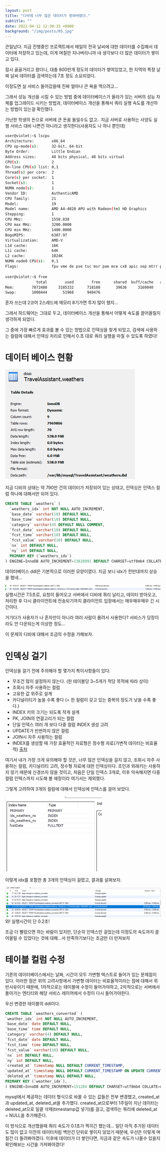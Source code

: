 ```yaml
---
layout: post
title: "디비에 너무 많은 데이터가 쌓여버렸다."
subtitle: ""
date: 2022-04-12 12:30:15 +0900
background: "/img/posts/05.jpg"
---
```


큰일났다.
지금 진행중인 프로젝트에서 매일의 전국 날씨에 대한 데이터를 수집해서 데이터에 저장하고 있는데,
이게 며칠만 지나버리니까 내 생각보다 더 많은 데이터가 쌓이고 있다.

잠시 골골거리고 왔더니, 대충 800만개 정도의 데이터가 쌓여있었고,
한 지역의 특정 날짜 날씨 데이터를 검색하는데 7초 정도 소요되었다.

이정도면 실 서비스 들어갔을때 진짜 얼마나 큰 욕을 먹으려고...

그래서 성능 개선을 시킬 수 있는 방법 중에 데이터베이스가 올라가 있는 서버의 성능 자체를 업그레이드 시키는 방법과,
데이터베이스 개선을 통해서 쿼리 실행 속도를 개선하는 방법이 있는걸 확인했다.

가난한 학생의 돈으로 서버에 큰 돈을 들일수도 없고.. 지금 서버로 사용하는 사양도 실행 서비스 대비 나쁜건 아니라고 생각한다(사용자도 나 하나 뿐인데)

```bash
user@violet:~$ lscpu
Architecture:        x86_64
CPU op-mode(s):      32-bit, 64-bit
Byte Order:          Little Endian
Address sizes:       48 bits physical, 48 bits virtual
CPU(s):              2
On-line CPU(s) list: 0,1
Thread(s) per core:  2
Core(s) per socket:  1
Socket(s):           1
NUMA node(s):        1
Vendor ID:           AuthenticAMD
CPU family:          21
Model:               19
Model name:          AMD A4-4020 APU with Radeon(tm) HD Graphics
Stepping:            1
CPU MHz:             1558.838
CPU max MHz:         3200.0000
CPU min MHz:         1400.0000
BogoMIPS:            6387.97
Virtualization:      AMD-V
L1d cache:           16K
L1i cache:           64K
L2 cache:            1024K
NUMA node0 CPU(s):   0,1
Flags:               fpu vme de pse tsc msr pae mce cx8 apic sep mtrr pge mca cmov pat pse36 clflush mmx fxsr sse sse2 ht syscall nx mmxext fxsr_opt pdpe1gb rdtscp lm constant_tsc rep_good nopl nonstop_tsc cpuid extd_apicid aperfmperf pni pclmulqdq monitor ssse3 fma cx16 sse4_1 sse4_2 popcnt aes xsave avx f16c lahf_lm cmp_legacy svm extapic cr8_legacy abm sse4a misalignsse 3dnowprefetch osvw ibs xop skinit wdt lwp fma4 tce nodeid_msr tbm topoext perfctr_core perfctr_nb cpb hw_pstate ssbd vmmcall bmi1 arat npt lbrv svm_lock nrip_save tsc_scale vmcb_clean flushbyasid decodeassists pausefilter pfthreshold

user@violet:~$ free
              total        used        free      shared  buff/cache   available
Mem:        7072480     3185332      718108       39636     3169040     3546544
Swap:       1000444       51968      948476


```

혼자 쓰는데 2코어 2스레드에 메모리 8기가면 투자 많이 했지...

그래서 하드웨어는 그대로 두고, 데이터베이스 개선을 통해서 어떻게 속도를 끌어올릴지 생각하게 되었다.

그 중에 가장 빠르게 효과를 볼 수 있는 방법으로 인덱싱을 찾게 되었고, 검색에 사용하는 컬럼에 대해서 인덱싱 처리로 인해서 0.초 대로 쿼리 실행을 마칠 수 있도록 하였다!

# 데이터 베이스 현황

![info](/img/posts/22_04_12/info.png)

지금 디비의 상태는 약 790만 건의 데이터가 저장되어 있는 상태고, 인덱싱은 인덱스 컬럼 하나에 대해서만 되어 있다.

```sql
CREATE TABLE `weathers` (
  `weathers_idx` int NOT NULL AUTO_INCREMENT,
  `base_date` varchar(10) DEFAULT NULL,
  `base_time` varchar(10) DEFAULT NULL,
  `category` varchar(4) DEFAULT NULL COMMENT,
  `fcst_date` varchar(10) DEFAULT NULL,
  `fcst_time` varchar(10) DEFAULT NULL,
  `fcst_value` varchar(10) DEFAULT NULL,
  `nx` int DEFAULT NULL,
  `ny` int DEFAULT NULL,
  PRIMARY KEY (`weathers_idx`)
) ENGINE=InnoDB AUTO_INCREMENT=13828091 DEFAULT CHARSET=utf8mb4 COLLATE=utf8mb4_0900_ai_ci
```

데이터베이스 ddl은 기본적으로 이러한 모양이였다.
지금 보니 idx가 천만대까지 상승을 했네...

![before](/img/posts/22_04_12/before.png)
실행시간은 7.5초로, 요청이 들어오고 서버에서 디비에 쿼리 날리고, 데이터 받아오고, 처리한 후 다시 클라이언트에 전송되기까지
클라이언트 입장에서는 매우매우매우 긴 시간이다.

거기다가 사용자가 나 혼자만이 아니라 여러 사람이 몰려서 사용한다?
서비스가 당장이라도 안 다운되는게 이상한 정도...

이 문제의 디비에 대해서 조금의 수정을 가해보자.

# 인덱싱 걸기

인덱싱을 걸기 전에 주의해야 할 몇가지 특이사항들이 있다.

- 무조건 많이 설정하지 않는다. (한 테이블당 3~5개가 적당 목적에 따라 상이)
- 조회시 자주 사용하는 컬럼
- 고유한 값 위주로 설계
- 카디널리티가 높을 수록 좋다 (= 한 컬럼이 갖고 있는 중복의 정도가 낮을 수록 좋다.)
- INDEX 키의 크기는 되도록 작게 설계
- PK, JOIN의 연결고리가 되는 컬럼
- 단일 인덱스 여러 개 보다 다중 컬럼 INDEX 생성 고려
- UPDATE가 빈번하지 않은 컬럼
- JOIN시 자주 사용하는 컬럼
- INDEX를 생성할 때 가장 효율적인 자료형은 정수형 자료(가변적 데이터는 비효율적)
  [출처](https://spiderwebcoding.tistory.com/6)

여기서 내가 가장 크게 유의해야 할 것은, 너무 많은 인덱싱을 걸지 않고, 조회시 자주 사용하는 컬럼, 카디널리티 고려, 정수형 자료에 대한 인덱싱이다.
조인과 외래키는 사용하지 않기 때문에 신경쓰지 않을 것이고, 처음은 단일 인덱스 3개로, 이후 익숙해지면 다중 컬럼 인텍스까지 시도해 볼 예정이라 여기서는 제외했다.

그렇게 고려하여 3개의 컬럼에 대해서 인덱싱에 인덱스를 걸어 보았다.

![before](/img/posts/22_04_12/index.png)

이렇게 idx를 포함한 총 3개의 인덱싱이 걸렸고, 결과를 살펴보자.

![before](/img/posts/22_04_12/after.png)
와! 실행시간이 단 0.2초!

조금 더 빨랐으면 하는 바람이 있지만, 단순히 인덱스만 걸었는데 이정도의 속도까지 끌어올릴 수 있었다는 것에 대해...서 만족하기보다는
조금만 더 만져보자

# 테이블 컬럼 수정

기존의 데이터베이스에서는 날짜, 시간이 모두 가변형 텍스트로 들어가 있는 문제점이 있다.
이러한 점은 위의 고려사항에서 가변형 데이터는 비효율적이라는 점에 대해서 위반사유이기 때문에,
1차적으로는 테이블에 수정이 들어가야하고,
2차적으로는 서버에서 돌아가는 엔티티와 해당 서비스 레이어에서 수정이 다시 들어가야한다.

우선 변경한 테이블의 ddl이다.

```sql
CREATE TABLE `weathers_converted` (
`weather_idx` int NOT NULL AUTO_INCREMENT,
`base_date` date DEFAULT NULL,
`base_time` time DEFAULT NULL,
`category` varchar(4) DEFAULT NULL,
`fcst_date` date DEFAULT NULL,
`fcst_time` time DEFAULT NULL,
`fcst_value` varchar(10) DEFAULT NULL,
`nx` int DEFAULT NULL,
`ny` int DEFAULT NULL,
`created_at` timestamp NULL DEFAULT CURRENT_TIMESTAMP,
`updated_at` timestamp NULL DEFAULT CURRENT_TIMESTAMP ON UPDATE CURRENT_TIMESTAMP,
`deleted_at` timestamp NULL DEFAULT NULL,
PRIMARY KEY (`weather_idx`),
) ENGINE=InnoDB AUTO_INCREMENT=151284 DEFAULT CHARSET=utf8mb4 COLLATE=utf8mb4_0900_ai_ci
```

mysql에서 제공하는 데이터 형식으로 바꿀 수 있는 값들은 전부 변경했고,
created_at 과 updated_at, deleted_at을 추가했다.
created_at으로부터 1주일이 지난 데이터는 deleted_at으로 일괄 삭제(timestamp값 넣기)를 걸고,
검색하는 쿼리에 deleted_at = NULL을 추가해준다.

이 방식으로 개선했을때 쿼리 속도가 0.1초가 찍히긴 했는데...
일단 아직 추가된 데이터도 많이 없고 이전의 데이터처럼 백만건 단위로 쌓이지 않았기 때문에, 우선은 이렇게 며칠간 더 돌려봐야겠다.
이후에 데이터가 더 쌓인다면, 지금과 같은 속도가 나올수 있을지 확인해보는 시간을 가져봐야겠다!
